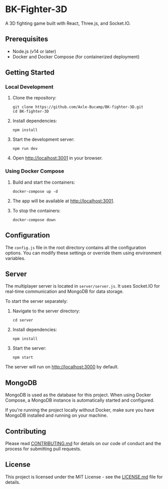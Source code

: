 # BK-Fighter-3D

A 3D fighting game built with React, Three.js, and Socket.IO.

## Prerequisites

- Node.js (v14 or later)
- Docker and Docker Compose (for containerized deployment)

## Getting Started

### Local Development

1. Clone the repository:
   ```
   git clone https://github.com/Axle-Bucamp/BK-fighter-3D.git
   cd BK-fighter-3D
   ```

2. Install dependencies:
   ```
   npm install
   ```

3. Start the development server:
   ```
   npm run dev
   ```

4. Open [http://localhost:3001](http://localhost:3001) in your browser.

### Using Docker Compose

1. Build and start the containers:
   ```
   docker-compose up -d
   ```

2. The app will be available at [http://localhost:3001](http://localhost:3001).

3. To stop the containers:
   ```
   docker-compose down
   ```

## Configuration

The `config.js` file in the root directory contains all the configuration options. You can modify these settings or override them using environment variables.

## Server

The multiplayer server is located in `server/server.js`. It uses Socket.IO for real-time communication and MongoDB for data storage.

To start the server separately:

1. Navigate to the server directory:
   ```
   cd server
   ```

2. Install dependencies:
   ```
   npm install
   ```

3. Start the server:
   ```
   npm start
   ```

The server will run on [http://localhost:3000](http://localhost:3000) by default.

## MongoDB

MongoDB is used as the database for this project. When using Docker Compose, a MongoDB instance is automatically started and configured.

If you're running the project locally without Docker, make sure you have MongoDB installed and running on your machine.

## Contributing

Please read [CONTRIBUTING.md](CONTRIBUTING.md) for details on our code of conduct and the process for submitting pull requests.

## License

This project is licensed under the MIT License - see the [LICENSE.md](LICENSE.md) file for details.